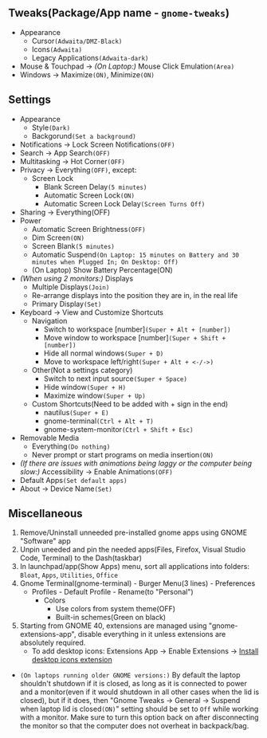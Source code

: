 ## Tweaks(Package/App name - `gnome-tweaks`)
* Appearance
    * Cursor`(Adwaita/DMZ-Black)`
    * Icons`(Adwaita)`
    * Legacy Applications`(Adwaita-dark)`
* Mouse & Touchpad -> *(On Laptop:)* Mouse Click Emulation`(Area)`
* Windows -> Maximize`(ON)`, Minimize`(ON)`


## Settings
* Appearance
	* Style`(Dark)`
	* Backgorund`(Set a background)`
* Notifications -> Lock Screen Notifications`(OFF)`
* Search -> App Search`(OFF)`
* Multitasking -> Hot Corner`(OFF)`
* Privacy -> Everything`(OFF)`, except: 
	* Screen Lock 
		* Blank Screen Delay`(5 minutes)`
		* Automatic Screen Lock`(ON)`
		* Automatic Screen Lock Delay`(Screen Turns Off)`
* Sharing -> Everything(OFF)
* Power
	* Automatic Screen Brightness`(OFF)`
	* Dim Screen`(ON)`
	* Screen Blank`(5 minutes)`
	* Automatic Suspend`(On Laptop: 15 minutes on Battery and 30 minutes when Plugged In; On Desktop: Off)`
	* (On Laptop) Show Battery Percentage(ON)
* *(When using 2 monitors:)* Displays
	* Multiple Displays`(Join)`
	* Re-arrange displays into the position they are in, in the real life
	* Primary Display`(Set)`
* Keyboard -> View and Customize Shortcuts
	* Navigation
		* Switch to workspace [number]`(Super + Alt + [number])`
		* Move window to workspace [number]`(Super + Shift + [number])`
		* Hide all normal windows`(Super + D)`
		* Move to workspace left/right`(Super + Alt + <-/->)`
	* Other(Not a settings category)
		* Switch to next input source`(Super + Space)`
		* Hide window`(Super + H)`
		* Maximize window`(Super + Up)`
	* Custom Shortcuts(Need to be added with + sign in the end)
		* nautilus`(Super + E)`
		* gnome-terminal`(Ctrl + Alt + T)`
		* gnome-system-monitor`(Ctrl + Shift + Esc)`
* Removable Media
	* Everything`(Do nothing)`
	* Never prompt or start programs on media insertion`(ON)`
* *(If there are issues with animations being laggy or the computer being slow:)* Accessibility -> Enable Animations`(OFF)`
* Default Apps`(Set default apps)`
* About -> Device Name`(Set)`


## Miscellaneous
1. Remove/Uninstall unneeded pre-installed gnome apps using GNOME "Software" app
2. Unpin uneeded and pin the needed apps(Files, Firefox, Visual Studio Code, Terminal) to the Dash(taskbar)
4. In launchpad/app(Show Apps) menu, sort all applications into folders: `Bloat`, `Apps`, `Utilities`, `Office`
5. Gnome Terminal(gnome-terminal) - Burger Menu(3 lines) - Preferences
	* Profiles - Default Profile - Rename(to "Personal")
		* Colors
			* Use colors from system theme(OFF)
			* Built-in schemes(Green on black)
6. Starting from GNOME 40, extensions are managed using "gnome-extensions-app", disable everything in it unless extensions are absolutely required.
	* To add desktop icons: Extensions App -> Enable Extensions -> [Install desktop icons extension](https://extensions.gnome.org/extension/2087/desktop-icons-ng-ding/)
* `(On laptops running older GNOME versions:)` By default the laptop shouldn't shutdown if it is closed, as long as it is connected to power and a monitor(even if it would shutdown in all other cases when the lid is closed), but if it does, then "Gnome Tweaks -> General -> Suspend when laptop lid is closed`(ON)`" setting should be set to `Off` while working with a monitor. Make sure to turn this option back on after disconnecting the monitor so that the computer does not overheat in backpack/bag.
